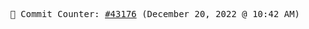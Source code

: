 <p align="center">
    <samp>
        📮 Commit Counter: <a href="https://github.com/Javascript-void0/Javascript-void0/commits/main">#43176</a> (December 20, 2022 @ 10:42 AM)
    </samp>
</p>